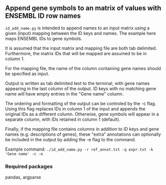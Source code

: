 ## Append gene symbols to an matrix of values with ENSEMBL ID row names

`id_add_name.py` is intended to append names to an input matrix
using a given (input) mapping between the ID keys and names. The
example here maps ENSEMBL IDs to gene symbols.

It is assumed that the input matrix and mapping file are both tab
delimited.  Furthermore, the matrix IDs that will be mapped are
assumed to be in column 1.

For the mapping file, the name of the column containing gene names
should be specified as input.

Output is written as tab delimited text to the terminal, with
gene names appearing in the last column of the output.  ID keys
with no matching gene name will have empty entries in the "Gene
name" column.

The ordering and formatting of the output can be controled by the
-c flag.  Using this flag replaces IDs in column 1 of the input
and appends the original IDs as a different column.  Otherwise,
gene symbols will appear in a separate column, with IDs retained in
column 1 (default).

Finally, if the mapping file contains columns in addition to ID
keys and gene names (e.g. descriptions of genes), these "extra"
annotations can optionally be included in the output by adding the
-e flag to the command.

Example command: `./id_add_name.py -r ref_annot.txt -q expr.txt -k 'Gene name' -c -e`

### Required packages
pandas, argparse
